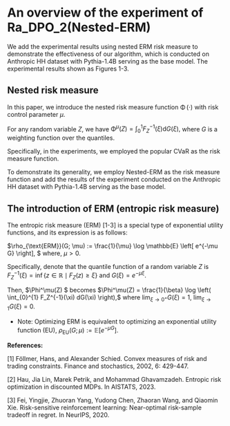 # An overview of the experiment of Ra_DPO_2(Nested-ERM)

We add the experimental results using nested ERM risk measure to demonstrate the effectiveness of our algorithm, which is conducted on Anthropic HH dataset with Pythia-1.4B serving as the base model.
The experimental results shown as Figures 1-3.

## Nested risk measure

In this paper, we introduce the nested risk measure function $\operatorname{\Phi}(\cdot)$ with risk control parameter $\mu$.

For any random variable $Z$, we have $\operatorname{\Phi}^{\mu}(Z)=\int_0^1 F_Z^{-1}(\xi) \mathrm{d} G(\xi),$ where $G$ is a weighting function over the quantiles.

Specifically, in the experiments, we employed the popular CVaR as the risk measure function.

To demonstrate its generality, we employ Nested-ERM as the risk measure function and add the results of the experiment conducted on the Anthropic HH dataset with Pythia-1.4B serving as the base model.

## The introduction of ERM (entropic risk measure)

The entropic risk measure (ERM) [1-3] is a special type of exponential utility functions, and its expression is as follows:

$\rho_{\text{ERM}}(G; \mu) := \frac{1}{\mu} \log \mathbb{E} \left[ e^{-\mu G} \right], $
where,  $\mu > 0.$

Specifically, denote that the quantile function of  a random variable $Z$ is $F_Z^{-1}(\xi) = \inf \{ z \in \mathbb{R} \mid F_Z(z) \geq \xi \}$ and $G(\xi) = e^{-\mu \xi}$.

Then, $\Phi^\mu(Z) $ becomes
$\Phi^\mu(Z) = \frac{1}{\beta} \log \left( \int_{0}^{1} F_Z^{-1}(\xi) dG(\xi)  \right),$
where $\lim_{\xi \to 0^+} G(\xi) = 1, \ \lim_{\xi \to 1} G(\xi) = 0.$

- Note: Optimizing ERM is equivalent to optimizing an exponential utility function (EU),
$\rho_{\text{EU}}(G; \mu) := \mathbb{E} \left[ e^{-\mu G} \right].$

**References:**

[1] Föllmer, Hans, and Alexander Schied. Convex measures of risk and trading constraints. Finance and stochastics, 2002, 6: 429-447.

[2] Hau, Jia Lin, Marek Petrik, and Mohammad Ghavamzadeh. Entropic risk optimization in discounted MDPs. In AISTATS, 2023.

[3] Fei, Yingjie, Zhuoran Yang, Yudong Chen, Zhaoran Wang, and Qiaomin Xie. Risk-sensitive reinforcement learning: Near-optimal risk-sample tradeoff in regret. In NeurIPS, 2020.
